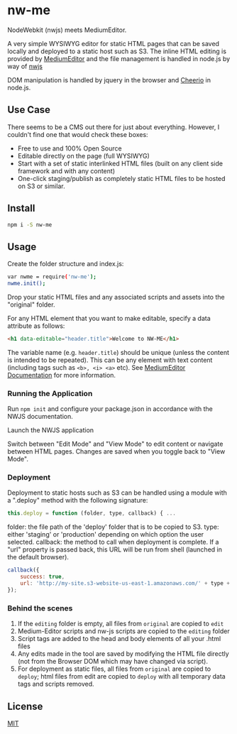 # nw-me
NodeWebkit (nwjs) meets MediumEditor.

A very simple WYSIWYG editor for static HTML pages that can be saved locally and deployed to a static host such as S3.
The inline HTML editing is provided by [MediumEditor](https://github.com/yabwe/medium-editor) and the file management is handled in node.js
by way of [nwjs](https://github.com/nwjs/nw.js)

DOM manipulation is handled by jquery in the browser and [Cheerio](https://github.com/cheeriojs/cheerio) in node.js.

## Use Case

There seems to be a CMS out there for just about everything. However, I couldn't find one that would check these boxes:
* Free to use and 100% Open Source
* Editable directly on the page (full WYSIWYG)
* Start with a set of static interlinked HTML files (built on any client side framework and with any content)
* One-click staging/publish as completely static HTML files to be hosted on S3 or similar.

## Install

```bash
npm i -S nw-me
```

## Usage

Create the folder structure and index.js:
```bash
var nwme = require('nw-me');
nwme.init();
```

Drop your static HTML files and any associated scripts and assets into the "original" folder.

For any HTML element that you want to make editable, specify a data attribute as follows:

```html
<h1 data-editable="header.title">Welcome to NW-ME</h1>
```

The variable name (e.g. `header.title`) should be unique (unless the content is intended to be repeated). This can be any element with text content (including tags such as `<b>, <i> <a>` etc). See [MediumEditor Documentation](https://github.com/yabwe/medium-editor) for more information.

### Running the Application

Run `npm init` and configure your package.json in accordance with the NWJS documentation.

Launch the NWJS application

Switch between "Edit Mode" and "View Mode" to edit content or navigate between HTML pages. Changes are saved when you toggle back to "View Mode".

### Deployment
Deployment to static hosts such as S3 can be handled using a module with a ".deploy" method with the following signature:

```javascript
this.deploy = function (folder, type, callback) { ...
```

folder: the file path of the 'deploy' folder that is to be copied to S3.
type: either 'staging' or 'production' depending on which option the user selected.
callback: the method to call when deployment is complete. If a "url" property is passed back, this URL will be run from shell (launched in the default browser).

```javascript
callback({
    success: true,
    url: 'http://my-site.s3-website-us-east-1.amazonaws.com/' + type + '/'
});
```

### Behind the scenes

1. If the `editing` folder is empty, all files from `original` are copied to `edit`
2. Medium-Editor scripts and nw-js scripts are copied to the `editing` folder
3. Script tags are added to the head and body elements of all your .html files
4. Any edits made in the tool are saved by modifying the HTML file directly (not from the Browser DOM which may have changed via script).
5. For deployment as static files, all files from `original` are copied to `deploy`; html files from edit are copied to `deploy` with all temporary data tags and scripts removed.

## License

[MIT](https://opensource.org/licenses/MIT)
